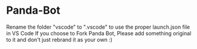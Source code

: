 # Panda-Bot
Rename the folder "vscode" to ".vscode" to use the proper launch.json file in VS Code
If you choose to Fork Panda Bot, Please add something original to it and don't just rebrand it as your own :)
